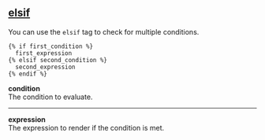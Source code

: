 ## [elsif](https://shopify.dev/docs/api/liquid/tags/if#if-elsif)

You can use the `elsif` tag to check for multiple conditions.

```liquid
{% if first_condition %}
  first_expression
{% elsif second_condition %}
  second_expression
{% endif %}
```

**condition**  
The condition to evaluate.

---

**expression**  
The expression to render if the condition is met.
